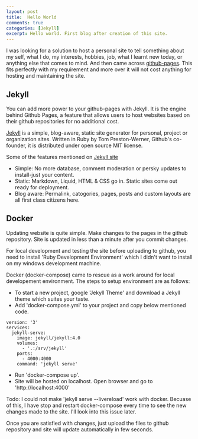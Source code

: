 ```yaml
---
layout: post
title:  Hello World
comments: true
categories: [Jekyll]
excerpt: Hello world. First blog after creation of this site.
---
```


I was looking for a solution to host a personal site to tell something about my self, what I do, my interests, hobbies, job, what I learnt new today, or anything else that comes to mind. And then came across [github-pages](https://pages.github.com/). This fits perfectly with my requirement and more over it will not cost anything for hosting and maintaining the site.

## Jekyll

You can add more power to your github-pages with Jekyll. It is the engine behind Github Pages, a feature that allows users to host websites based on their github repositories for no additional cost.

[Jekyll](https://en.wikipedia.org/wiki/Jekyll_(software)) is a simple, blog-aware, static site generator for personal, project or organization sites. Written in Ruby by Tom Preston-Werner, Github's co-founder, it is distributed under open source MIT license.

Some of the features mentioned on [Jekyll site](https://jekyllrb.com/)
- Simple: No more database, comment moderation or persky updates to install-just your content.
- Static: Markdown, Liquid, HTML & CSS go in. Static sites come out ready for deployment.
- Blog aware: Permalink, catogories, pages, posts and custom layouts are all first class citizens here.



## Docker
Updating website is quite simple. Make changes to the pages in the github repository. Site is updated in less than a minute after you commit changes.

For local development and testing the site before uploading to github, you need to install 'Ruby Development Environment' which I didn't want to install on my windows development machine. 

Docker (docker-compose) came to rescue as a work around for local developement environment. The steps to setup environment are as follows:

- To start a new project, google 'Jekyll Theme' and download a Jekyll theme which suites your taste.
- Add 'docker-compose.yml' to your project and copy below mentioned code.
```
version: '3'
services: 
  jekyll-serve:
    image: jekyll/jekyll:4.0
    volumes: 
      - '.:/srv/jekyll'
    ports: 
      - 4000:4000
    command: 'jekyll serve'
```
- Run 'docker-compose up'.
- Site will be hosted on localhost. Open browser and go to 'http://localhost:4000'

Todo: I could not make 'jekyll serve --livereload' work with docker. Becuase of this, I have stop and restart docker-compose every time to see the new changes made to the site. I'll look into this issue later.

Once you are satisfied with changes, just upload the files to github repository and site will update automatically in few seconds.


